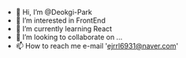 - 👋 Hi, I’m @Deokgi-Park
- 👀 I’m interested in FrontEnd
- 🌱 I’m currently learning React
- 💞️ I’m looking to collaborate on ...
- 📫 How to reach me e-mail 'ejrrl6931@naver.com'

<!---
Deokgi-Park/Deokgi-Park is a ✨ special ✨ repository because its `README.md` (this file) appears on your GitHub profile.
You can click the Preview link to take a look at your changes.
--->
